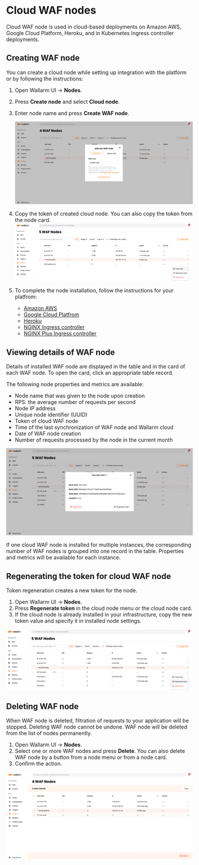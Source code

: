 # Cloud WAF nodes

Cloud WAF node is used in cloud-based deployments on Amazon AWS, Google Cloud Platform, Heroku, and in Kubernetes Ingress controller deployments.

## Creating WAF node

You can create a cloud node while setting up integration with the platform or by following the instructions:

1. Open Wallarm UI → **Nodes**.
2. Press **Create node** and select **Cloud node**.
3. Enter node name and press **Create WAF node**.

    ![!Creating cloud node](../../images/user-guides/nodes/create-cloud-node.png)
4. Copy the token of created cloud node. You can also copy the token from the node card.
    ![!Copying cloud node](../../images/user-guides/nodes/copy-cloud-node-token.png)
5. To complete the node installation, follow the instructions for your platfrom:
    * [Amazon AWS](../../admin-en/installation-ami-en.md)
    * [Google Cloud Platfrom](../../admin-en/installation-gcp-en.md)
    * [Heroku](../../admin-en/installation-heroku-en.md)
    * [NGINX Ingress controller](../../admin-en/installation-kubernetes-en.md)
    * [NGINX Plus Ingress controller](../../admin-en/installation-guides/ingress-plus/introduction.md)

## Viewing details of WAF node

Details of installed WAF node are displayed in the table and in the card of each WAF node. To open the card, click an appropriate table record.

The following node properties and metrics are available:

* Node name that was given to the node upon creation
* RPS: the average number of requests per second
* Node IP address
* Unique node identifier (UUID)
* Token of cloud WAF node
* Time of the last synchronization of WAF node and Wallarm cloud
* Date of WAF node creation
* Number of requests processed by the node in the current month

![!Cloud WAF node card](../../images/user-guides/nodes/view-cloud-node.png)

If one cloud WAF node is installed for multiple instances, the corresponding number of WAF nodes is grouped into one record in the table. Properties and metrics will be available for each instance.

## Regenerating the token for cloud WAF node

Token regeneration creates a new token for the node. 

1. Open Wallarm UI → **Nodes**.
2. Press **Regenerate token** in the cloud node menu or the cloud node card.
3. If the cloud node is already installed in your infrastructure, copy the new token value and specify it in installed node settings.

![!Regenerating cloud node token](../../images/user-guides/nodes/generate-new-token.png)

## Deleting WAF node

When WAF node is deleted, filtration of requests to your application will be stopped. Deleting WAF node cannot be undone. WAF node will be deleted from the list of nodes permanently.

1. Open Wallarm UI → **Nodes**.
2. Select one or more WAF nodes and press **Delete**. You can also delete WAF node by a button from a node menu or from a node card.
3. Confirm the action.

![!Deleting the node](../../images/user-guides/nodes/delete-node.png)